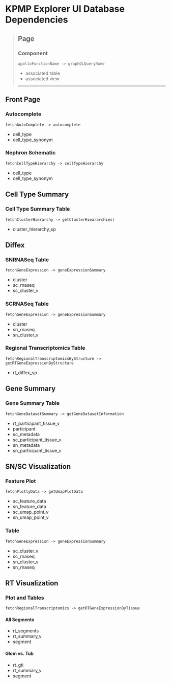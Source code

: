 # KPMP Explorer UI Database Dependencies

> ## Page
> ### Component 
>  `apolloFunctionName -> graphQLQueryName`
>  - associated table
>  - associated view
> ---

## Front Page
### Autocomplete 
`fetchAutoComplete -> autocomplete` 
 - cell_type
 - cell_type_synonym
 
### Nephron Schematic 
`fetchCellTypeHierarchy -> cellTypeHierarchy` 
 - cell_type
 - cell_type_synonym
 
## Cell Type Summary 
### Cell Type Summary Table 
`fetchClusterHierarchy -> getClusterHieararchies)` 
 - cluster_hierarchy_sp
 
## Diffex
### SNRNASeq Table 
`fetchGeneExpression -> geneExpressionSummary` 
 - cluster
 - sc_rnaseq
 - sc_cluster_v

### SCRNASeq Table 
`fetchGeneExpression -> geneExpressionSummary`
 - cluster
 - sn_rnaseq
 - sn_cluster_v
 
### Regional Transcriptomics Table 
`fetchRegionalTranscriptomicsByStructure -> getRTGeneExpressionByStructure` 
 - rt_diffex_sp
 
## Gene Summary
### Gene Summary Table 
`fetchGeneDatasetSummary -> getGeneDatasetInformation`
 - rt_participant_tissue_v
 - participant
 - sc_metadata
 - sc_participant_tissue_v
 - sn_metadata
 - sn_participant_tissue_v
 
## SN/SC Visualization
### Feature Plot 
`fetchPlotlyData -> getUmapPlotData`
 - sc_feature_data
 - sn_feature_data
 - sc_umap_point_v
 - sn_umap_point_v
 
### Table 
`fetchGeneExpression -> geneExpressionSummary`
 - sc_cluster_v
 - sc_rnaseq
 - sn_cluster_v
 - sn_rnaseq
 
## RT Visualization
### Plot and Tables 
`fetchRegionalTranscriptomics -> getRTGeneExpressionByTissue`
#### All Segments
 - rt_segments
 - rt_summary_v
 - segment
 
#### Glom vs. Tub
 - rt_gti
 - rt_summary_v
 - segment
